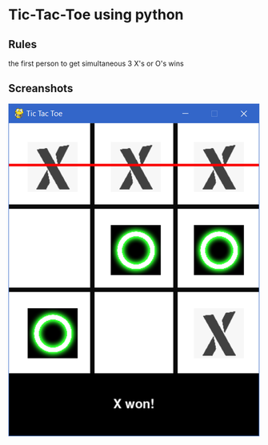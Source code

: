 # Tic-Tac-Toe using python

## Rules
the first person to get simultaneous 3 X's or O's wins

## Screanshots

![Title_scrn](https://raw.githubusercontent.com/marquina04/Python-games/main/Capture.PNG)
